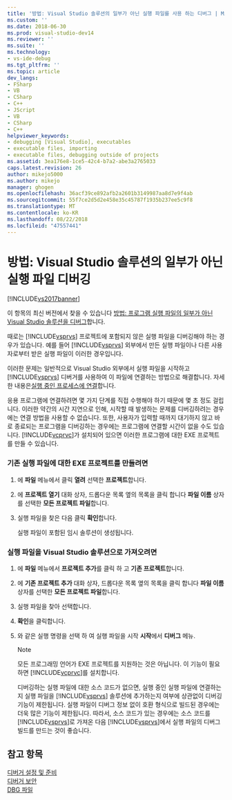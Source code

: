 ```yaml
---
title: '방법: Visual Studio 솔루션의 일부가 아닌 실행 파일를 사용 하는 디버그 | Microsoft Docs'
ms.custom: ''
ms.date: 2018-06-30
ms.prod: visual-studio-dev14
ms.reviewer: ''
ms.suite: ''
ms.technology:
- vs-ide-debug
ms.tgt_pltfrm: ''
ms.topic: article
dev_langs:
- FSharp
- VB
- CSharp
- C++
- JScript
- VB
- CSharp
- C++
helpviewer_keywords:
- debugging [Visual Studio], executables
- executable files, importing
- executable files, debugging outside of projects
ms.assetid: 3ea176e8-1ce5-42c4-b7a2-abe3a2765033
caps.latest.revision: 26
author: mikejo5000
ms.author: mikejo
manager: ghogen
ms.openlocfilehash: 36acf39ce892afb2a2601b3149987aa8d7e9f4ab
ms.sourcegitcommit: 55f7ce2d5d2e458e35c45787f1935b237ee5c9f8
ms.translationtype: MT
ms.contentlocale: ko-KR
ms.lasthandoff: 08/22/2018
ms.locfileid: "47557441"
---
```

# <a name="how-to-debug-an-executable-not-part-of-a-visual-studio-solution"></a>방법: Visual Studio 솔루션의 일부가 아닌 실행 파일 디버깅
[!INCLUDE[vs2017banner](../includes/vs2017banner.md)]

이 항목의 최신 버전에서 찾을 수 있습니다 [방법: 프로그램 실행 파일의 일부가 아닌 Visual Studio 솔루션을 디버그](https://docs.microsoft.com/visualstudio/debugger/how-to-debug-an-executable-not-part-of-a-visual-studio-solution)합니다.  
  
때로는 [!INCLUDE[vsprvs](../includes/vsprvs-md.md)] 프로젝트에 포함되지 않은 실행 파일을 디버깅해야 하는 경우가 있습니다. 예를 들어 [!INCLUDE[vsprvs](../includes/vsprvs-md.md)] 외부에서 만든 실행 파일이나 다른 사용자로부터 받은 실행 파일이 이러한 경우입니다.  
  
 이러한 문제는 일반적으로 Visual Studio 외부에서 실행 파일을 시작하고 [!INCLUDE[vsprvs](../includes/vsprvs-md.md)] 디버거를 사용하여 이 파일에 연결하는 방법으로 해결합니다. 자세한 내용은[실행 중인 프로세스에 연결](../debugger/attach-to-running-processes-with-the-visual-studio-debugger.md)합니다.  
  
 응용 프로그램에 연결하려면 몇 가지 단계를 직접 수행해야 하기 때문에 몇 초 정도 걸립니다. 이러한 약간의 시간 지연으로 인해, 시작할 때 발생하는 문제를 디버깅하려는 경우에는 연결 방법을 사용할 수 없습니다. 또한, 사용자가 입력할 때까지 대기하지 않고 바로 종료되는 프로그램을 디버깅하는 경우에는 프로그램에 연결할 시간이 없을 수도 있습니다. [!INCLUDE[vcprvc](../includes/vcprvc-md.md)]가 설치되어 있으면 이러한 프로그램에 대한 EXE 프로젝트를 만들 수 있습니다.  
  
### <a name="to-create-an-exe-project-for-an-existing-executable"></a>기존 실행 파일에 대한 EXE 프로젝트를 만들려면  
  
1.  에 **파일** 메뉴에서 클릭 **열려** 선택한 **프로젝트**합니다.  
  
2.  에 **프로젝트 열기** 대화 상자, 드롭다운 목록 옆의 목록을 클릭 합니다 **파일 이름** 상자를 선택한 **모든 프로젝트 파일**합니다.  
  
3.  실행 파일을 찾은 다음 클릭 **확인**합니다.  
  
     실행 파일이 포함된 임시 솔루션이 생성됩니다.  
  
### <a name="to-import-an-executable-into-a-visual-studio-solution"></a>실행 파일을 Visual Studio 솔루션으로 가져오려면  
  
1.  에 **파일** 메뉴에서 **프로젝트 추가**를 클릭 하 고 **기존 프로젝트**합니다.  
  
2.  에 **기존 프로젝트 추가** 대화 상자, 드롭다운 목록 옆의 목록을 클릭 합니다 **파일 이름** 상자를 선택한 **모든 프로젝트 파일**합니다.  
  
3.  실행 파일을 찾아 선택합니다.  
  
4.  **확인**을 클릭합니다.  
  
5.  와 같은 실행 명령을 선택 하 여 실행 파일을 시작 **시작**에서 **디버그** 메뉴.  
  
    > [!NOTE]
    >  모든 프로그래밍 언어가 EXE 프로젝트를 지원하는 것은 아닙니다. 이 기능이 필요하면 [!INCLUDE[vcprvc](../includes/vcprvc-md.md)]를 설치합니다.  
  
     디버깅하는 실행 파일에 대한 소스 코드가 없으면, 실행 중인 실행 파일에 연결하는지 실행 파일을 [!INCLUDE[vsprvs](../includes/vsprvs-md.md)] 솔루션에 추가하는지 여부에 상관없이 디버깅 기능이 제한됩니다. 실행 파일이 디버그 정보 없이 호환 형식으로 빌드된 경우에는 더욱 많은 기능이 제한됩니다. 따라서, 소스 코드가 있는 경우에는 소스 코드를 [!INCLUDE[vsprvs](../includes/vsprvs-md.md)]로 가져온 다음 [!INCLUDE[vsprvs](../includes/vsprvs-md.md)]에서 실행 파일의 디버그 빌드를 만드는 것이 좋습니다.  
  
## <a name="see-also"></a>참고 항목  
 [디버거 설정 및 준비](../debugger/debugger-settings-and-preparation.md)   
 [디버거 보안](../debugger/debugger-security.md)   
 [DBG 파일](http://msdn.microsoft.com/en-us/91e449e9-8b65-4123-960f-2107cd1f1cfd)



